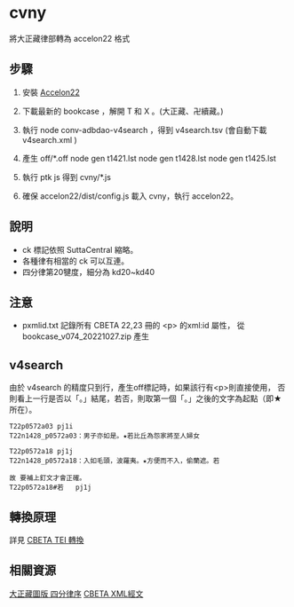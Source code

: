 # cvny
將大正藏律部轉為 accelon22 格式

## 步驟
1) 安裝 [Accelon22](https://github.com/accelon/accelon22)
2) 下載最新的 bookcase ，解開 T 和 X 。(大正藏、卍續藏。)
3) 執行 node conv-adbdao-v4search ，得到 v4search.tsv (會自動下載 v4search.xml )
4) 產生 off/*.off
    node gen t1421.lst 
    node gen t1428.lst 
    node gen t1425.lst 
    
5) 執行 ptk js 得到 cvny/*.js
6) 確保 accelon22/dist/config.js 載入 cvny，執行 accelon22。

## 說明
* ck 標記依照 SuttaCentral 縮略。
* 各種律有相當的 ck 可以互連。
* 四分律第20犍度，細分為 kd20~kd40

## 注意

* pxmlid.txt 記錄所有 CBETA 22,23 冊的 \<p> 的xml:id 屬性，
  從 bookcase_v074_20221027.zip 產生

## v4search

由於 v4search 的精度只到行，產生off標記時，如果該行有\<p>則直接使用，
否則看上一行是否以「。」結尾，若否，則取第一個「。」之後的文字為起點（即★所在）。

    T22p0572a03	pj1i  
    T22n1428_p0572a03：男子亦如是。★若比丘為怨家將至人婦女

    T22p0572a18	pj1j
    T22n1428_p0572a18：入如毛頭，波羅夷。★方便而不入，偷蘭遮。若

    故 要補上釘文才會正確。
    T22p0572a18#若	pj1j


## 轉換原理
詳見 [CBETA TEI 轉換](https://github.com/accelon/ptk/blob/main/cbetatei.md)



## 相關資源
[大正藏圖版 四分律序](https://dia.dila.edu.tw/uv3/index.html?id=Tv22p0567)
[CBETA XML經文](https://www.cbeta.org/download/cbreader.htm) 


